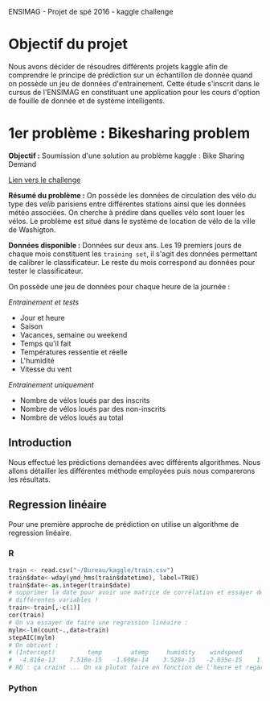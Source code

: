 ENSIMAG - Projet de spé 2016 - kaggle challenge

# Objectif du projet

Nous avons décider de résoudres différents projets kaggle afin de comprendre le principe de prédiction sur un échantillon de donnée quand on possède un jeu de données d'entrainement. Cette étude s'inscrit dans le cursus de l'ENSIMAG en constituant une application pour les cours d'option de fouille de donnée et de système intelligents.

# 1er problème : Bikesharing problem

**Objectif :** Soumission d'une solution au problème kaggle : Bike Sharing Demand

[Lien vers le challenge](https://www.kaggle.com/c/bike-sharing-demand)

**Résumé du problème :** On possède les données de circulation des vélo du type des *velib* parisiens entre différentes stations ainsi que les données météo associées. On cherche à prédire dans quelles vélo sont louer les vélos. Le problème est situé dans le système de location de vélo de la ville de Washigton.

**Données disponible :** Données sur deux ans. Les 19 premiers jours de chaque mois constituent les `training set`, il s'agit des données permettant de calibrer le classificateur. Le reste du mois correspond au données pour tester le classificateur.

On possède une jeu de données pour chaque heure de la journée  :

*Entrainement et tests*

* Jour et heure
* Saison
* Vacances, semaine ou weekend
* Temps qu'il fait
* Températures ressentie et réelle
* L'humidité
* Vitesse du vent

*Entrainement uniquement*

* Nombre de vélos loués par des inscrits
* Nombre de vélos loués par des non-inscrits
* Nombre de vélos loués au total




## Introduction

Nous effectué les prédictions demandées avec différents algorithmes. Nous allons détailler les différentes méthode employées puis nous comparerons les résultats.

## Regression linéaire

Pour une première approche de prédiction on utilise un algorithme de regression linéaire.

### R

```python
train <- read.csv("~/Bureau/kaggle/train.csv")
train$date<-wday(ymd_hms(train$datetime), label=TRUE)
train$date<-as.integer(train$date)
# supprimer la date pour avoir une matrice de corrélation et essayer de voir le lien entre les 
# différentes variables !
train<-train[,-c(1)]
cor(train)
# On va essayer de faire une regression linéaire :
mylm<-lm(count~.,data=train)
stepAIC(mylm)
# On obtient :
# (Intercept)         temp        atemp     humidity    windspeed       casual   registered  
#  -4.816e-13    7.518e-15   -1.698e-14    3.528e-15   -2.835e-15    1.000e+00    1.000e+00  
# RQ : ça craint ... On va plutot faire en fonction de l'heure et regarder si on est en WE ou pas
```

### Python


